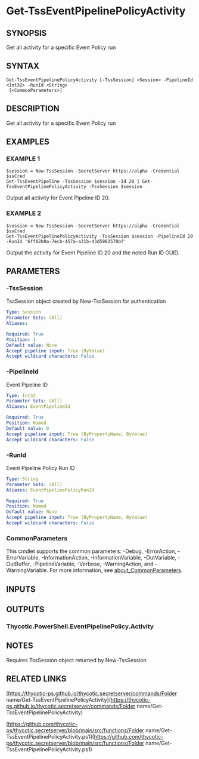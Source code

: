 # Get-TssEventPipelinePolicyActivity

## SYNOPSIS
Get all activity for a specific Event Policy run

## SYNTAX

```
Get-TssEventPipelinePolicyActivity [-TssSession] <Session> -PipelineId <Int32> -RunId <String>
 [<CommonParameters>]
```

## DESCRIPTION
Get all activity for a specific Event Policy run

## EXAMPLES

### EXAMPLE 1
```
$session = New-TssSession -SecretServer https://alpha -Credential $ssCred
Get-TssEventPipeline -TssSession $session -Id 20 | Get-TssEventPipelinePolicyActivity -TssSession $session
```

Output all activity for Event Pipeline ID 20.

### EXAMPLE 2
```
$session = New-TssSession -SecretServer https://alpha -Credential $ssCred
Get-TssEventPipelinePolicyActivity -TssSession $session -PipelineId 20 -RunId '6ff82b0a-7ecb-457a-a31b-43d5982570bf'
```

Output the activity for Event Pipeline ID 20 and the noted Run ID GUID.

## PARAMETERS

### -TssSession
TssSession object created by New-TssSession for authentication

```yaml
Type: Session
Parameter Sets: (All)
Aliases:

Required: True
Position: 1
Default value: None
Accept pipeline input: True (ByValue)
Accept wildcard characters: False
```

### -PipelineId
Event Pipeline ID

```yaml
Type: Int32
Parameter Sets: (All)
Aliases: EventPipelineId

Required: True
Position: Named
Default value: 0
Accept pipeline input: True (ByPropertyName, ByValue)
Accept wildcard characters: False
```

### -RunId
Event Pipeline Policy Run ID

```yaml
Type: String
Parameter Sets: (All)
Aliases: EventPipelinePolicyRunId

Required: True
Position: Named
Default value: None
Accept pipeline input: True (ByPropertyName, ByValue)
Accept wildcard characters: False
```

### CommonParameters
This cmdlet supports the common parameters: -Debug, -ErrorAction, -ErrorVariable, -InformationAction, -InformationVariable, -OutVariable, -OutBuffer, -PipelineVariable, -Verbose, -WarningAction, and -WarningVariable. For more information, see [about_CommonParameters](http://go.microsoft.com/fwlink/?LinkID=113216).

## INPUTS

## OUTPUTS

### Thycotic.PowerShell.EventPipelinePolicy.Activity
## NOTES
Requires TssSession object returned by New-TssSession

## RELATED LINKS

[https://thycotic-ps.github.io/thycotic.secretserver/commands/Folder name/Get-TssEventPipelinePolicyActivity](https://thycotic-ps.github.io/thycotic.secretserver/commands/Folder name/Get-TssEventPipelinePolicyActivity)

[https://github.com/thycotic-ps/thycotic.secretserver/blob/main/src/functions/Folder name/Get-TssEventPipelinePolicyActivity.ps1](https://github.com/thycotic-ps/thycotic.secretserver/blob/main/src/functions/Folder name/Get-TssEventPipelinePolicyActivity.ps1)

